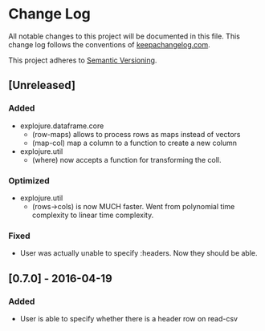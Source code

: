 # Change Log
All notable changes to this project will be documented in this file.
This change log follows the conventions of
[keepachangelog.com](http://keepachangelog.com/).

This project adheres to [Semantic Versioning](http://semver.org/).

## [Unreleased]
### Added
- explojure.dataframe.core
    - (row-maps) allows to process rows as maps instead of vectors
    - (map-col) map a column to a function to create a new column
- explojure.util
    - (where) now accepts a function for transforming the coll.

### Optimized
- explojure.util
    - (rows->cols) is now MUCH faster.  Went from polynomial time complexity
      to linear time complexity.

### Fixed
- User was actually unable to specify :headers.  Now they should be able.

## [0.7.0] - 2016-04-19
### Added
- User is able to specify whether there is a header row on read-csv

